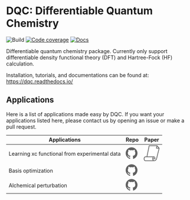 # DQC: Differentiable Quantum Chemistry

![Build](https://img.shields.io/github/workflow/status/diffqc/dqc/ci?style=flat-square)
[![Code coverage](https://img.shields.io/codecov/c/github/diffqc/dqc?style=flat-square)](https://app.codecov.io/gh/diffqc/dqc)
[![Docs](https://img.shields.io/readthedocs/dqc?style=flat-square)](https://dqc.readthedocs.io/)

Differentiable quantum chemistry package.
Currently only support differentiable density functional theory (DFT)
and Hartree-Fock (HF) calculation.

Installation, tutorials, and documentations can be found at: https://dqc.readthedocs.io/

## Applications

Here is a list of applications made easy by DQC.
If you want your applications listed here, please contact us by opening an issue
or make a pull request.

<!-- start of readme_appgen.py -->
<!-- Please do not edit this part directly, instead add your application in the readme_appgen.py file -->
| Applications                      | Repo | Paper |
|-----------------------------------|------|-------|
| Learning xc functional from experimental data | [![github](docs/data/readme_icons/github.svg)](https://github.com/mfkasim1/xcnn) | [![Paper](docs/data/readme_icons/paper.svg)](https://arxiv.org/abs/2102.04229) |
| Basis optimization | [![github](docs/data/readme_icons/github.svg)](https://github.com/diffqc/dqc-apps/tree/main/01-basis-opt) |  |
| Alchemical perturbation | [![github](docs/data/readme_icons/github.svg)](https://github.com/diffqc/dqc-apps/tree/main/04-alchemical-perturbation) |  |
<!-- end of readme_appgen.py -->
